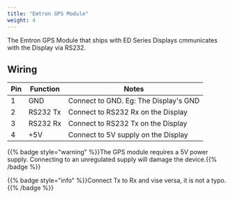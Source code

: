 ```yaml
---
title: "Emtron GPS Module"
weight: 4
---
```


The Emtron GPS Module that ships with ED Series Displays cmmunicates with the Display via RS232.

## Wiring
| Pin | Function | Notes                                 |
| --- | ---------| ------------------------------------- |
| 1   | GND      | Connect to GND. Eg: The Display's GND |
| 2   | RS232 Tx | Connect to RS232 Rx on the Display    |
| 3   | RS232 Rx | Connect to RS232 Tx on the Display    |
| 4   | +5V      | Connect to 5V supply on the Display   |

{{% badge style="warning" %}}The GPS module requires a 5V power supply. Connecting to an unregulated supply will damage the device.{{% /badge %}}

{{% badge style="info" %}}Connect Tx to Rx and vise versa, it is not a typo.{{% /badge %}}
